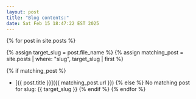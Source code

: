 ```yaml
---
layout: post
title: "Blog contents:"
date: Sat Feb 15 18:47:22 EST 2025
---
```

  {% for post in site.posts %}

  {% assign target_slug = post.file_name %}
{% assign matching_post = site.posts | where: "slug", target_slug | first %}

{% if matching_post %}

- [{{ post.title }}]({{ matching_post.url }})
{% else %}
  No matching post for slug: {{ target_slug }}
{% endif %}
  {% endfor %}
